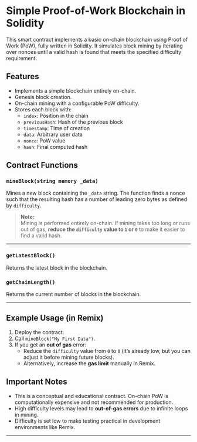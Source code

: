 # Simple Proof-of-Work Blockchain in Solidity

This smart contract implements a basic on-chain blockchain using Proof of Work (PoW), fully written in Solidity. It simulates block mining by iterating over nonces until a valid hash is found that meets the specified difficulty requirement.

## Features

- Implements a simple blockchain entirely on-chain.
- Genesis block creation.
- On-chain mining with a configurable PoW difficulty.
- Stores each block with:
  - `index`: Position in the chain
  - `previousHash`: Hash of the previous block
  - `timestamp`: Time of creation
  - `data`: Arbitrary user data
  - `nonce`: PoW value
  - `hash`: Final computed hash

## Contract Functions

### `mineBlock(string memory _data)`
Mines a new block containing the `_data` string. The function finds a nonce such that the resulting hash has a number of leading zero bytes as defined by `difficulty`.

> **Note:**  
> Mining is performed entirely on-chain. If mining takes too long or runs out of gas, **reduce the `difficulty` value to `1` or `0`** to make it easier to find a valid hash.

---

### `getLatestBlock()`
Returns the latest block in the blockchain.

### `getChainLength()`
Returns the current number of blocks in the blockchain.

---

## Example Usage (in Remix)

1. Deploy the contract.
2. Call `mineBlock("My First Data")`.
3. If you get an **out of gas** error:
   - Reduce the `difficulty` value from `0` to `0` (it’s already low, but you can adjust it before mining future blocks).
   - Alternatively, increase the **gas limit** manually in Remix.

## Important Notes

- This is a conceptual and educational contract. On-chain PoW is computationally expensive and not recommended for production.
- High difficulty levels may lead to **out-of-gas errors** due to infinite loops in mining.
- Difficulty is set low to make testing practical in development environments like Remix.

---
